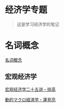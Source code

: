 # 经济学专题

> 这是学习经济学的笔记



# 名词概念

[名词概念](经济分析/名词概念.md)



## 宏观经济学

[宏观经济学二十五讲・徐高](宏观经济学二十五讲/README.md)

[動的マクロ経済学・蓮見亮](ryohasumi/README.md)




